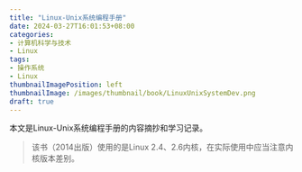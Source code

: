 ```yaml
---
title: "Linux-Unix系统编程手册"
date: 2024-03-27T16:01:53+08:00
categories:
- 计算机科学与技术
- Linux
tags:
- 操作系统
- Linux
thumbnailImagePosition: left
thumbnailImage: /images/thumbnail/book/LinuxUnixSystemDev.png
draft: true
---
```

本文是Linux-Unix系统编程手册的内容摘抄和学习记录。
<!--more-->

> 该书（2014出版）使用的是Linux 2.4、2.6内核，在实际使用中应当注意内核版本差别。
